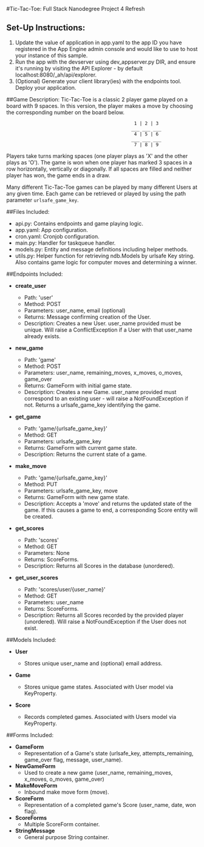 #Tic-Tac-Toe: Full Stack Nanodegree Project 4 Refresh

## Set-Up Instructions:
1.  Update the value of application in app.yaml to the app ID you have registered
 in the App Engine admin console and would like to use to host your instance of this sample.
1.  Run the app with the devserver using dev_appserver.py DIR, and ensure it's
 running by visiting the API Explorer - by default localhost:8080/_ah/api/explorer.
1.  (Optional) Generate your client library(ies) with the endpoints tool.
 Deploy your application.
 
 
 
##Game Description:
Tic-Tac-Toe is a classic 2 player game played on a board with 9 spaces. In this version, the player makes a move by choosing the corresponding number on the board below.

                                                   1 | 2 | 3
                                                  ___ ___ ___
                                                   4 | 5 | 6
                                                  ___ ___ ___
                                                   7 | 8 | 9

Players take turns marking spaces (one player plays as 'X' and the other plays as 'O'). The game is won when one player has marked 3 spaces in a row horizontally, vertically or diagonally.  If all spaces are filled and neither player has won, the game ends in a draw.

Many different Tic-Tac-Toe games can be played by many different Users at any
given time. Each game can be retrieved or played by using the path parameter
`urlsafe_game_key`.

##Files Included:
 - api.py: Contains endpoints and game playing logic.
 - app.yaml: App configuration.
 - cron.yaml: Cronjob configuration.
 - main.py: Handler for taskqueue handler.
 - models.py: Entity and message definitions including helper methods.
 - utils.py: Helper function for retrieving ndb.Models by urlsafe Key string. Also contains game logic for computer moves and determining a winner.

##Endpoints Included:
 - **create_user**
    - Path: 'user'
    - Method: POST
    - Parameters: user_name, email (optional)
    - Returns: Message confirming creation of the User.
    - Description: Creates a new User. user_name provided must be unique. Will 
    raise a ConflictException if a User with that user_name already exists.
    
 - **new_game**
    - Path: 'game'
    - Method: POST
    - Parameters: user_name, remaining_moves, x_moves, o_moves, game_over
    - Returns: GameForm with initial game state.
    - Description: Creates a new Game. user_name provided must correspond to an
    existing user - will raise a NotFoundException if not. Returns a urlsafe_game_key identifying the game.
     
 - **get_game**
    - Path: 'game/{urlsafe_game_key}'
    - Method: GET
    - Parameters: urlsafe_game_key
    - Returns: GameForm with current game state.
    - Description: Returns the current state of a game.
    
 - **make_move**
    - Path: 'game/{urlsafe_game_key}'
    - Method: PUT
    - Parameters: urlsafe_game_key, move
    - Returns: GameForm with new game state.
    - Description: Accepts a 'move' and returns the updated state of the game.
    If this causes a game to end, a corresponding Score entity will be created.
    
 - **get_scores**
    - Path: 'scores'
    - Method: GET
    - Parameters: None
    - Returns: ScoreForms.
    - Description: Returns all Scores in the database (unordered).
    
 - **get_user_scores**
    - Path: 'scores/user/{user_name}'
    - Method: GET
    - Parameters: user_name
    - Returns: ScoreForms. 
    - Description: Returns all Scores recorded by the provided player (unordered).
    Will raise a NotFoundException if the User does not exist.

##Models Included:
 - **User**
    - Stores unique user_name and (optional) email address.
    
 - **Game**
    - Stores unique game states. Associated with User model via KeyProperty.
    
 - **Score**
    - Records completed games. Associated with Users model via KeyProperty.
    
##Forms Included:
 - **GameForm**
    - Representation of a Game's state (urlsafe_key, attempts_remaining,
    game_over flag, message, user_name).
 - **NewGameForm**
    - Used to create a new game (user_name, remaining_moves, x_moves, o_moves, game_over)
 - **MakeMoveForm**
    - Inbound make move form (move).
 - **ScoreForm**
    - Representation of a completed game's Score (user_name, date, won flag).
 - **ScoreForms**
    - Multiple ScoreForm container.
 - **StringMessage**
    - General purpose String container.
